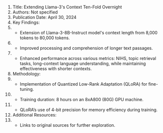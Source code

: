 1. Title: Extending Llama-3's Context Ten-Fold Overnight
2. Authors: Not specified
3. Publication Date: April 30, 2024
4. Key Findings:
5.    - Extension of Llama-3-8B-Instruct model's context length from 8,000 tokens to 80,000 tokens.
6.    - Improved processing and comprehension of longer text passages.
7.    - Enhanced performance across various metrics: NIHS, topic retrieval tasks, long-context language understanding, while maintaining effectiveness with shorter contexts.
8. Methodology:
9.    - Implementation of Quantized Low-Rank Adaptation (QLoRA) for fine-tuning.
10.    - Training duration: 8 hours on an 8xA800 (80G) GPU machine.
11.    - QLoRA’s use of 4-bit precision for memory efficiency during training.
12. Additional Resources:
13.    - Links to original sources for further exploration.
